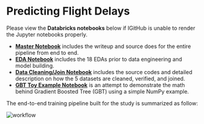 # Predicting Flight Delays

Please view the **Databricks notebooks** below if IGitHub is unable to render the Jupyter notebooks properly. 

- [**Master Notebook**](https://yintrigue.github.io/ml_flight_delays/src/html/fp_model_master.html) includes the writeup and source does for the entire pipeline from end to end.
- [**EDA Notebook**](https://yintrigue.github.io/ml_flight_delays/src/html/fp_eda.html) includes the 18 EDAs prior to data engineering and model building.
- [**Data Cleaning/Join Notebook**](https://yintrigue.github.io/ml_flight_delays/src/html/fp_data_cleaning_join.html) includes the source codes and detailed description on how the 5 datasets are cleaned, verified, and joined.
- [**GBT Toy Example Notebook**](https://yintrigue.github.io/ml_flight_delays/src/html/fp_toy_ex.html) is an attempt to demonstrate the math behind Gradient Boosted Tree (GBT) using a simple NumPy example. 

The end-to-end training pipeline built for the study is summarized as follow:

![workflow](https://www.dropbox.com/s/tgmv2b2kn0pdfh0/pipeline.png?raw=1) 